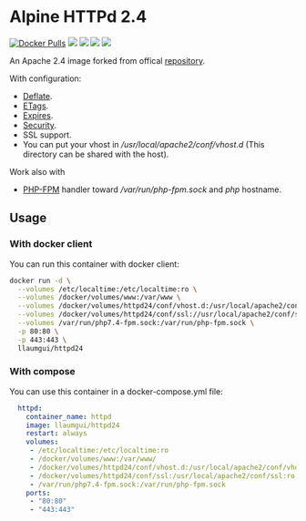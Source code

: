# Alpine HTTPd 2.4

[![Docker Pulls](https://img.shields.io/docker/pulls/llaumgui/httpd24.svg)](https://hub.docker.com/r/llaumgui/httpd24/) [![](https://images.microbadger.com/badges/image/llaumgui/httpd24.svg)](https://microbadger.com/images/llaumgui/httpd24 "Get your own image badge on microbadger.com") [![](https://images.microbadger.com/badges/version/llaumgui/httpd24.svg)](https://microbadger.com/images/llaumgui/httpd24 "Get your own version badge on microbadger.com") [![](https://images.microbadger.com/badges/commit/llaumgui/httpd24.svg)](https://microbadger.com/images/llaumgui/httpd24 "Get your own commit badge on microbadger.com")  [![](https://img.shields.io/github/last-commit/llaumgui/docker-images.svg)](https://github.com/llaumgui/docker-images)

An Apache 2.4 image forked from offical [repository](https://store.docker.com/images/httpd).

With configuration:
* [Deflate](https://github.com/llaumgui/docker-images/tree/master/httpd/2.4/conf.d/deflate.conf).
* [ETags](https://github.com/llaumgui/docker-images/tree/master/httpd/2.4/conf.d/etags.conf).
* [Expires](https://github.com/llaumgui/docker-images/tree/master/httpd/2.4/conf.d/expires.conf).
* [Security](https://github.com/llaumgui/docker-images/tree/master/httpd/2.4/conf.d/security.conf).
* SSL support.
* You can put your vhost in _/usr/local/apache2/conf/vhost.d_ (This directory can be shared with the host).

Work also with
* [PHP-FPM](https://github.com/llaumgui/docker-images/tree/master/httpd/2.4/conf.d/php.conf) handler toward */var/run/php-fpm.sock* and *php* hostname.

## Usage
### With docker client
You can run this container with docker client:
~~~bash
docker run -d \
  --volumes /etc/localtime:/etc/localtime:ro \
  --volumes /docker/volumes/www:/var/www \
  --volumes /docker/volumes/httpd24/conf/vhost.d:/usr/local/apache2/conf/vhost.d:ro \
  --volumes /docker/volumes/httpd24/conf/ssl://usr/local/apache2/conf/ssl:ro \
  --volumes /var/run/php7.4-fpm.sock:/var/run/php-fpm.sock \
  -p 80:80 \
  -p 443:443 \
  llaumgui/httpd24
~~~

### With compose
You can use this container in a docker-compose.yml file:
~~~yaml
  httpd:
    container_name: httpd
    image: llaumgui/httpd24
    restart: always
    volumes:
     - /etc/localtime:/etc/localtime:ro
     - /docker/volumes/www:/var/www/
     - /docker/volumes/httpd24/conf/vhost.d:/usr/local/apache2/conf/vhost.d:ro
     - /docker/volumes/httpd24/conf/ssl:/usr/local/apache2/conf/ssl:ro
     - /var/run/php7.4-fpm.sock:/var/run/php-fpm.sock
    ports:
     - "80:80"
     - "443:443"
~~~
